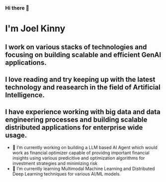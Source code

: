 ### Hi there 👋

# I'm Joel Kinny

## I work on various stacks of technologies and focusing on building scalable and efficient GenAI applications. 

## I love reading and try keeping up with the latest technology and reasearch in the field of Artificial Intelligence.

## I have experience working with big data and data engineering processes and building scalable distributed applications for enterprise wide usage.

- 🔭 I’m currently working on building a LLM based AI Agent which would work as financial optimizer capable of providng important financial insights using various predicitive and optimization algorithms for investment strategies and minimizing risk
- 🌱 I’m currently learning Multimodal Machine Learning and Distributed Deep Learning techniques for various AI/ML models.
<!--
**joelkny97/joelkny97** is a ✨ _special_ ✨ repository because its `README.md` (this file) appears on your GitHub profile.

Here are some ideas to get you started:

- 🔭 I’m currently working on ...
- 🌱 I’m currently learning ...
- 👯 I’m looking to collaborate on ...
- 🤔 I’m looking for help with ...
- 💬 Ask me about ...
- 📫 How to reach me: ...
- 😄 Pronouns: ...
- ⚡ Fun fact: ...
-->
